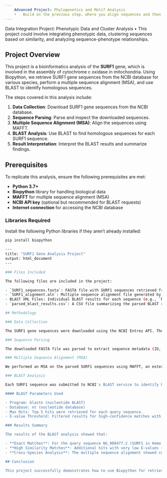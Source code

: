 ```yaml
---
	Advanced Project: Phylogenetics and Motif Analysis
	•	Build on the previous step, where you align sequences and then create a phylogenetic tree and analyze motifs.
---
```


Data Integration Project: Phenotypic Data and Cluster Analysis
	•	This project could involve integrating phenotypic data, clustering sequences based on similarity, and analyzing sequence-phenotype relationships.

## Project Overview

This project is a bioinformatics analysis of the **SURF1** gene, which is involved in the assembly of cytochrome c oxidase in mitochondria. Using Biopython, we retrieve SURF1 gene sequences from the NCBI database for various species, perform a multiple sequence alignment (MSA), and use BLAST to identify homologous sequences.

The steps covered in this analysis include:
1. **Data Collection**: Download SURF1 gene sequences from the NCBI database.
2. **Sequence Parsing**: Parse and inspect the downloaded sequences.
3. **Multiple Sequence Alignment (MSA)**: Align the sequences using MAFFT.
4. **BLAST Analysis**: Use BLAST to find homologous sequences for each SURF1 sequence.
5. **Result Interpretation**: Interpret the BLAST results and summarize findings.

## Prerequisites

To replicate this analysis, ensure the following prerequisites are met:

- **Python 3.7+**
- **Biopython** library for handling biological data
- **MAFFT** for multiple sequence alignment (MSA)
- **NCBI API key** (optional but recommended for BLAST requests)
- **Internet connection** for accessing the NCBI database

### Libraries Required

Install the following Python libraries if they aren’t already installed:

```bash
pip install biopython

---
title: "SURF1 Gene Analysis Project"
output: html_document
---

### Files Included

The following files are included in the project:

- `SURF1_sequences.fasta`: FASTA file with SURF1 sequences retrieved from NCBI.
- `SURF1_alignment.aln`: Multiple sequence alignment file generated by MAFFT.
- BLAST XML Files: Individual BLAST results for each sequence (e.g., `NG_008477.2_blast.xml`).
- `parsed_blast_results.csv`: A CSV file summarizing the parsed BLAST results.

## Methodology

### Data Collection

The SURF1 gene sequences were downloaded using the NCBI Entrez API. These sequences were retrieved for multiple species (e.g., Homo sapiens, Bos taurus, Canis lupus) and saved in the `SURF1_sequences.fasta` file.

### Sequence Parsing

The downloaded FASTA file was parsed to extract sequence metadata (ID, description, length) for alignment and BLAST analysis.

### Multiple Sequence Alignment (MSA)

We performed an MSA on the parsed SURF1 sequences using MAFFT, an external alignment tool. The alignment results were saved in `SURF1_alignment.aln` and used to understand the conserved regions in the SURF1 gene across species.

### BLAST Analysis

Each SURF1 sequence was submitted to NCBI's BLAST service to identify homologous sequences. The top hits were saved in separate XML files (e.g., `NG_008477.2_blast.xml`), and relevant data (e.g., hit IDs, descriptions, E-values, and scores) were parsed and saved in `parsed_blast_results.csv`.

#### BLAST Parameters Used

- Program: blastn (nucleotide BLAST)
- Database: nt (nucleotide database)
- Max Hits: Top 5 hits were retrieved for each query sequence.
- E-value Threshold: Filtered results for high-confidence matches with E-values below 1e-10.

### Results Summary

The results of the BLAST analysis showed that:

- **Exact Matches**: For the query sequence NG_008477.2 (SURF1 in Homo sapiens), the top BLAST hit was an exact match (E-value of 0.0), which confirmed its identity as the SURF1 gene.
- **High Similarity Matches**: Additional hits with very low E-values (e.g., 2.19e-13) suggested closely related sequences or highly similar fragments of the SURF1 gene in Homo sapiens.
- **Cross-Species Analysis**: The multiple sequence alignment showed conserved regions of the SURF1 gene, supporting its essential role in cytochrome c oxidase assembly.

## Conclusion

This project successfully demonstrates how to use Biopython for retrieving, aligning, and analyzing gene sequences. The analysis confirms the identity and conservation of the SURF1 gene across species. This workflow can be adapted for other genes or extended with additional analyses, such as phylogenetics or motif discovery.